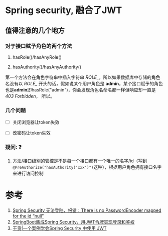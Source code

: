 # Spring security, 融合了JWT

## 值得注意的几个地方

### 对于接口赋予角色的两个方法

1. hasRole()/hasAnyRole()

2. hasAuthority()/hasAnyAuthority()

第一个方法会在角色字符串中插入字符串 *ROLE_*，所以如果数据库中存储的角色名没有以 *ROLE_* 开头的话，假如说某个用户角色是 **admin**，某个接口赋予的角色也是**admin**即hasRole("admin")，你会发现角色名命名都一样但响应却一直是*403 Forbidden*， 所以。

### 几个问题

- [ ] 关闭浏览器让token失效

- [ ] 改密码让token失效

### 疑问: :question:
1. 方法/接口级别的管控是不是每一个接口都有一个唯一的名字/id（写到```@PreAuthorize("hasAuthority('xxx')")```这种），根据用户角色拥有接口名字来进行访问控制


# 参考
1. [Spring Security 无法登陆，报错：There is no PasswordEncoder mapped for the id “null”](https://blog.csdn.net/canon_in_d_major/article/details/79675033)
2. [SpringBoot集成Spring Security，用JWT令牌实现登录和鉴权](https://zhuanlan.zhihu.com/p/142090453)
3. [干货|一个案例学会Spring Security 中使用 JWT](https://zhuanlan.zhihu.com/p/61735642)
